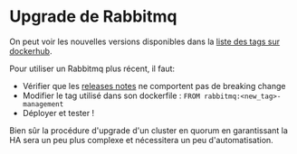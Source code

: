 # Upgrade de Rabbitmq

On peut voir les nouvelles versions disponibles dans la [liste des tags sur dockerhub](https://hub.docker.com/_/rabbitmq/tags).

Pour utiliser un Rabbitmq plus récent, il faut:

* Vérifier que les [releases notes](https://www.rabbitmq.com/changelog.html) ne comportent pas de breaking change
* Modifier le tag utilisé dans son dockerfile : `FROM rabbitmq:<new_tag>-management`
* Déployer et tester !

Bien sûr la procédure d'upgrade d'un cluster en quorum en garantissant la HA sera un peu plus complexe et nécessitera un peu d'automatisation.
